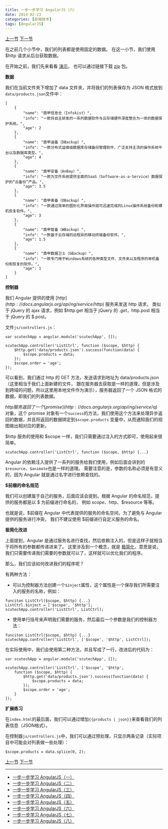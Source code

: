 ```yaml
---
title: 一步一步学习 AngularJS（六）
date: 2014-02-23
categories: [前端技术]
tags: [AngularJS]
---
```


[上一节](/2014/02/22/angular_scutech_step4)
[下一节](/2014/03/10/angular_scutech_step6)

在之前几个小节中，我们的列表都是使用固定的数据。
在这一小节，我们使用 $http 请求从后台获取数据。

在开始之前，我们先来看看 [演示](/demos/angular-scutech/step5)，
也可以通过链接下载 [zip](/demos/angular-scutech/step5.zip) 包。

**数据**

我们在当前文件夹下增加了 data 文件夹，并将我们的列表保存为 JSON 格式放到```data/products.json```文件中：
```
[
    {
        "name": "鼎甲信息仓（Infokist）",
        "info": "一款将自主研发的一系列数据软件与云存储硬件深度整合为一体的数据保护系统。",
        "age": 2
    },
    {
        "name": "鼎甲迪备（DBackup）",
        "info": "一款分布式运维级数据库存储备份管理软件，广泛支持主流的操作系统平台以及数据库类型。",
        "age": 4
    },
    {
        "name": "鼎甲安备（AnBay）",
        "info": "一款为文件系统提供全面的SaaS（Software-as-a-Service）数据保护的“云备份”产品。",
        "age": 3.5
    },
    {
        "name": "鼎甲奥备（OBackup）",
        "info": "一款通过简单的图形化界面操作就可迅速完成的Linux操作系统备份和裸机恢复软件。",
        "age": 3
    },
    {
        "name": "鼎甲智备（WBackup）",
        "info": "一款基于云存储的远程异的移动终端备份软件。",
        "age": 1.5
    },
    {
        "name": "鼎甲数据卫士（GBackup）",
        "info": "一款专门用于Windows系统的各种类型文件、文件夹以及程序的单机备份和恢复的软件。",
        "age": 1
    }
]
```

**控制器**

我们 Angular 提供的使用 [$http](http://docs.angularjs.org/api/ng/service/$http) 服务来发送 http 请求，
类似于 jQuery 的 ajax 请求，例如 $http.get 相当于 jQuery 的 $.get，$http.post 相当于 jQuery 的 $.post。

文件```js/controllers.js```：
```
var scutechApp = angular.module('scutechApp', []);

scutechApp.controller('ListCtrl', function ($scope, $http) {
    $http.get('data/products.json').success(function(data) {
        $scope.products = data;
    });
    $scope.order = 'age';
});
```

可以看到，我们通过 http 的 GET 方法，发送请求到地址为 data/products.json（这里相当于我们上面新建的文件，
跟在服务器去获取是一样的道理，但是涉及到跨域的问题，所以这里用本地文件作为演示），服务器返回了一个 JSON
格式的数据，即我们的列表数据。

$http 服务返回了一个 [promise](http://docs.angularjs.org/api/ng/service/$q) 对象，这个 promise
对象有一个```success```的方法，我们使用这个方法来处理异步返回的数据，并且将返回的数据绑定到```$scope.products```
变量中，从而通知我们的视图做出相对应的更新。

$http 服务的使用和 $scope 一样，我们只需要通过注入的方式即可，使用起来很简单。
```
scutechApp.controller('ListCtrl', function ($scope, $http) {...}
```

Angular 的依赖注入提供了一系列的服务给我们使用，例如后面会讲到的 ```$resource```、```$animate```也是一样的道理。
需要注意的是，参数的名称必须是有意义的，因为 Angular 就是通过名字进行依赖查找的。

**$前缀的命名规范**

我们可以创建属于自己的服务，后面应该会提到。根据 Angular 的命名规范，提供的服务都是以 $ 为前缀进行命名的，
例如 $scope、$http、$resource 等等。

也就是说，$前缀在 Angular 中代表提供的服务的命名空间，为了避免与 Angular 提供的服务进行冲突，
我们不建议使用 $前缀进行自定义服务的命名。

**极简化改进**

上面提到，Angular 是通过服务名进行查找，然后依赖注入的，但是这样子就相当于将所有的参数都传递进来了。
这里涉及到一个概念，就是 [极简化](http://zh.wikipedia.org/wiki/%E6%A5%B5%E7%B0%A1%E5%8C%96)，意思是说，
我们只需要传递我们需要的参数就可以了，这样就可以优化我们的程序。

那么，我们应该如何改进我们的程序呢？

有两种方法：

* 可以为控制器方法创建一个```$inject```属性，这个属性是一个保存我们所需要注入的服务的名称，例如：

```
funciton ListCtrl($scope, $http) {...}
ListCtrl.$inject = ['$scope', '$http'];
scutechApp.controller('ListCtrl', ListCtrl);
```

* 使用单行括号来声明我们需要的服务，然后最后一个参数是我们的控制器方法：

```
funciton ListCtrl($scope, $http) {...}
scutechApp.controller('ListCtrl', ['$scope', '$http', ListCtrl]);
```

在实际使用中，我们会使用第二种方法，并且写成了一行，改进后的代码为：

```
var scutechApp = angular.module('scutechApp', []);

scutechApp.controller('ListCtrl', ['$scope', '$http',
    function ($scope, $http) {
        $http.get('data/products.json').success(function(data) {
            $scope.products = data;
        });
        $scope.order = 'age';
    }
]);
```

**扩展练习**

在```index.html```的最后面，我们可以通过增加```{{products | json}}```来查看我们的列表信息（JSON格式）。

在控制器```js/controllers.js```中，我们可以通过预处理，只显示两条记录（实际项目中可能会对列表做一些处理）：
```
$scope.products = data.splice(0, 2);
```


[上一节](/2014/02/22/angular_scutech_step4)
[下一节](/2014/03/10/angular_scutech_step6)

---

* [一步一步学习 AngularJS（一）](/2014/02/18/angular_scutech_step0)
* [一步一步学习 AngularJS（二）](/2014/02/19/angular_scutech_step1)
* [一步一步学习 AngularJS（三）](/2014/02/20/angular_scutech_step2)
* [一步一步学习 AngularJS（四）](/2014/02/21/angular_scutech_step3)
* [一步一步学习 AngularJS（五）](/2014/02/22/angular_scutech_step4)
* [一步一步学习 AngularJS（六）](/2014/02/23/angular_scutech_step5)
* [一步一步学习 AngularJS（七）](/2014/03/10/angular_scutech_step6)
* [一步一步学习 AngularJS（八）](/2014/04/22/angular_scutech_step7)
